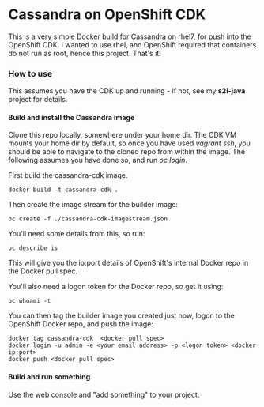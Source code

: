 # Cassandra on OpenShift CDK

This is a very simple Docker build for Cassandra on rhel7, for push into the OpenShift CDK. I wanted to use rhel, and OpenShift required that containers do not run as root, hence this project. That's it!

### How to use

This assumes you have the CDK up and running - if not, see my **s2i-java** project for details.

#### Build and install the Cassandra image
Clone this repo locally, somewhere under your home dir. The CDK VM mounts your home dir by default, so once you have used _vagrant ssh_, you should be able to navigate to the cloned repo from within the image. The following assumes you have done so, and run _oc login_. 

First build the cassandra-cdk image. 
```
docker build -t cassandra-cdk . 
```
Then create the image stream for the builder image:
```
oc create -f ./cassandra-cdk-imagestream.json 
```
You'll need some details from this, so run:
```
oc describe is
```
This will give you the ip:port details of OpenShift's internal Docker repo in the Docker pull spec. 

You'll also need a logon token for the Docker repo, so get it using:
```
oc whoami -t 
```
You can then tag the builder image you created just now, logon to the OpenShift Docker repo, and push the image:
```
docker tag cassandra-cdk  <docker pull spec>
docker login -u admin -e <your email address> -p <logon token> <docker ip:port>
docker push <docker pull spec>
```
#### Build and run something
Use the web console and "add something" to your project. 